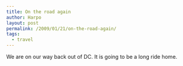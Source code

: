 ```yaml
---
title: On the road again
author: Harpo
layout: post
permalink: /2009/01/21/on-the-road-again/
tags:
  - travel
---
```

We are on our way back out of DC. It is going to be a long ride home.